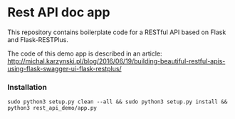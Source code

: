 Rest API doc app
=============

This repository contains boilerplate code for a RESTful API based on Flask and Flask-RESTPlus.

The code of this demo app is described in an article:
http://michal.karzynski.pl/blog/2016/06/19/building-beautiful-restful-apis-using-flask-swagger-ui-flask-restplus/

### Installation
`sudo python3 setup.py clean --all && sudo python3 setup.py install && python3 rest_api_demo/app.py` 